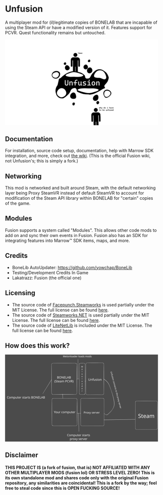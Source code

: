 # Unfusion
A multiplayer mod for (il)legitimate copies of BONELAB that are incapable of using the Steam API or have a modified version of it. Features support for PCVR. Quest functionality remains but untouched.

![](https://github.com/Naymmmm/Unfusion/blob/main/ufv2.png?raw=true)

## Documentation
For installation, source code setup, documentation, help with Marrow SDK integration, and more, check out [the wiki](https://github.com/Lakatrazz/BONELAB-Fusion/wiki). (This is the official Fusion wiki, not Unfusion's; this is simply a fork.)

## Networking
This mod is networked and built around Steam, with the default networking layer being Proxy SteamVR instead of default SteamVR to account for modification of the Steam API library within BONELAB for "certain" copies of the game.

## Modules
Fusion supports a system called "Modules". This allows other code mods to add on and sync their own events in Fusion.
Fusion also has an SDK for integrating features into Marrow™ SDK items, maps, and more.

## Credits
- BoneLib AutoUpdater: https://github.com/yowchap/BoneLib
- Testing/Development Credits In Game
- Lakatrazz: Fusion (the official one)

## Licensing
- The source code of [Facepunch.Steamworks](https://github.com/Facepunch/Facepunch.Steamworks) is used partially under the MIT License. The full license can be found [here](https://github.com/Facepunch/Facepunch.Steamworks/blob/master/LICENSE).
- The source code of [Steamworks.NET](https://github.com/rlabrecque/Steamworks.NET) is used partially under the MIT License. The full license can be found [here](https://github.com/rlabrecque/Steamworks.NET/blob/master/LICENSE.txt).
- The source code of [LiteNetLib](https://github.com/RevenantX/LiteNetLib) is included under the MIT License. The full license can be found [here](https://github.com/RevenantX/LiteNetLib/blob/master/LICENSE.txt).

## How does this work?
![](https://github.com/Naymmmm/Unfusion/blob/main/explanation.svg?raw=true)

## Disclaimer

#### THIS PROJECT IS (a fork of fusion, that is) NOT AFFILIATED WITH ANY OTHER MULTIPLAYER MODS (fusion lol) OR STRESS LEVEL ZERO! This is its own standalone mod and shares code only with the original Fusion repository, any similarities are coincidental! This is a fork by the way; feel free to steal code since this is OPEN FUCKING SOURCE!
